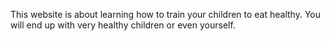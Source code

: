 This website is about learning how to train your children to eat healthy.
You will end up with very healthy children or even yourself.
